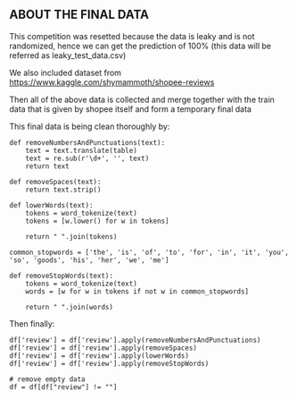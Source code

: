 ## ABOUT THE FINAL DATA

This competition was resetted because the data is leaky and is not randomized, hence we can get the prediction of 100% (this data will be referred as leaky_test_data.csv)

We also included dataset from https://www.kaggle.com/shymammoth/shopee-reviews

Then all of the above data is collected and merge together with the train data that is given by shopee itself and form a temporary final data

This final data is being clean thoroughly by:
```
def removeNumbersAndPunctuations(text):
    text = text.translate(table)
    text = re.sub(r'\d+', '', text)
    return text
```
```
def removeSpaces(text):
    return text.strip()
```

```
def lowerWords(text):
    tokens = word_tokenize(text)
    tokens = [w.lower() for w in tokens]
    
    return " ".join(tokens)
```

```
common_stopwords = ['the', 'is', 'of', 'to', 'for', 'in', 'it', 'you', 'so', 'goods', 'his', 'her', 'we', 'me']

def removeStopWords(text):
    tokens = word_tokenize(text)
    words = [w for w in tokens if not w in common_stopwords]
    
    return " ".join(words)
```

Then finally:
```
df['review'] = df['review'].apply(removeNumbersAndPunctuations)
df['review'] = df['review'].apply(removeSpaces)
df['review'] = df['review'].apply(lowerWords)
df['review'] = df['review'].apply(removeStopWords)

# remove empty data
df = df[df["review"] != ""]

```